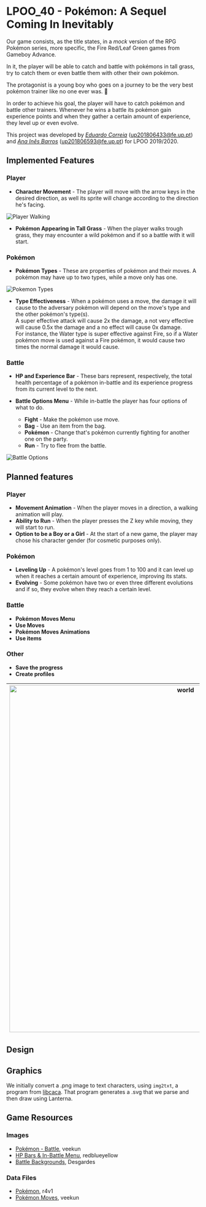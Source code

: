 # LPOO_40 - Pokémon: A Sequel Coming In Inevitably

Our game consists, as the title states, in a *mock* version of the RPG Pokémon series, more specific, the Fire Red/Leaf Green games from Gameboy Advance.  

In it, the player will be able to catch and battle with pokémons in tall grass, try to catch them or even battle them with other their own pokémon.

The protagonist is a young boy who goes on a journey to be the very best pokémon trainer like no one ever was. 🎵

 In order to achieve his goal, the player will have to catch pokémon and battle other trainers. Whenever he wins a battle its pokémon gain experience points and when they gather a certain amount of experience, they level up or even evolve.  

This project was developed by [*Eduardo Correia*](https://github.com/educorreia932) (up201806433@fe.up.pt) and [*Ana Inês Barros*](https://github.com/anaines14) (up201806593@fe.up.pt) for LPOO 2019/2020.

## Implemented Features

### Player

- **Character Movement** - The player will move with the arrow keys in the desired direction, as well its sprite will change according to the direction he's facing.

![Player Walking][Player Walking]

- **Pokémon Appearing in Tall Grass** - When the player walks trough grass, they may encounter a wild pokémon and if so a battle with it will start. 

### Pokémon

- **Pokémon Types** - These are properties of pokémon and their moves. A pokémon may have up to two types, while a move only has one.

![Pokemon Types][Pokemon Types]

- **Type Effectiveness** - When a pokémon uses a move, the damage it will cause to the adversary pokémon will depend on the move's type and the other pokémon's type(s).   
A super effective attack will cause 2x the damage, a not very effective will cause 0.5x the damage and a no effect will cause 0x damage.  
For instance, the Water type is super effective against Fire, so if a Water pokémon move is used against a Fire pokémon, it would cause two times the normal damage it would cause.

### Battle

- **HP and Experience Bar** - These bars represent, respectively, the total health percentage of a pokémon in-battle and its experience progress from its current level to the next.

- **Battle Options Menu** - While in-battle the player has four options of what to do.  
    - **Fight** - Make the pokémon use move.
    - **Bag** - Use an item from the bag.
    - **Pokémon** - Change that's pokémon currently fighting for another one on the party.
    - **Run** - Try to flee from the battle.
    
![Battle Options][Battle Options]

## Planned features

### Player

- **Movement Animation** - When the player moves in a direction, a walking animation will play.
- **Ability to Run** - When the player presses the Z key while moving, they will start to run.
- **Option to be a Boy or a Girl** - At the start of a new game, the player may chose his character gender (for cosmetic purposes only).

### Pokémon

- **Leveling Up** - A pokémon's level goes from 1 to 100 and it can level up when it reaches a certain amount of experience, improving its stats.
- **Evolving** - Some pokémon have two or even three different evolutions and if so, they evolve when they reach a certain level.

### Battle

- **Pokémon Moves Menu**
- **Use Moves**
- **Pokémon Moves Animations**
- **Use items**

### Other

- **Save the progress**
- **Create profiles**  

| <img width="903" alt="world" src="https://i.imgur.com/lweXhhw.png"> | <img width="903" alt="battle" src="https://i.imgur.com/tmn2b94.png">  |
|-------------------------------------------------------------------------------------------------------------------------------------------------------------------------|--------------------------------------------------------------------------------------------------------------------------------------------------------------------------|



## Design

## Graphics

We initially convert a .png image to text characters, using `img2txt`, a program from [libcaca](http://caca.zoy.org/wiki/libcaca). That program generates a .svg that we parse and then draw using Lanterna.

## Game Resources

### Images

- [Pokémon - Battle](https://veekun.com/dex/downloads), veekun
- [HP Bars & In-Battle Menu](https://www.spriters-resource.com/game_boy_advance/pokemonfireredleafgreen/sheet/33690/), redblueyellow
- [Battle Backgrounds](https://www.spriters-resource.com/game_boy_advance/pokemonfireredleafgreen/sheet/3866/), Desgardes

### Data Files

- [Pokémon](https://github.com/r4vi/zipper-demo/blob/master/resources/pokemon.xml), r4v1
- [Pokémon Moves](https://github.com/veekun/pokedex/blob/master/pokedex/data/csv/moves.csv), veekun

[Player Walking]: https://i.imgur.com/XgxEBhc.gif
[Pokemon Types]: https://pokemonhelps13.weebly.com/uploads/4/9/5/5/49555787/4602605_orig.png 
[Battle Options]: https://i.imgur.com/WZK43Ed.gif
